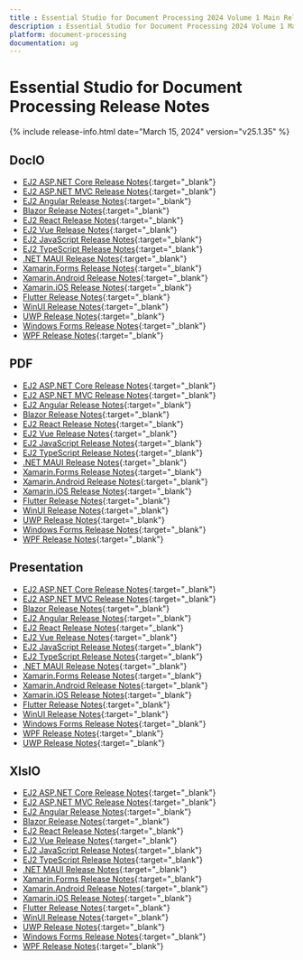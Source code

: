 ```yaml
---
title : Essential Studio for Document Processing 2024 Volume 1 Main Release Release Notes  
description : Essential Studio for Document Processing 2024 Volume 1 Main Release Release Notes  
platform: document-processing
documentation: ug
---
```


# Essential Studio for Document Processing  Release Notes  

{% include release-info.html date="March 15, 2024" version="v25.1.35" %} 


## DocIO

* [EJ2 ASP.NET Core Release Notes](https://ej2.syncfusion.com/aspnetcore/documentation/release-notes/25.1.35#docio){:target="_blank"}
* [EJ2 ASP.NET MVC Release Notes](https://ej2.syncfusion.com/aspnetmvc/documentation/release-notes/25.1.35#docio){:target="_blank"}
* [EJ2 Angular Release Notes](https://ej2.syncfusion.com/angular/documentation/release-notes/25.1.35#docio){:target="_blank"}
* [Blazor Release Notes](https://blazor.syncfusion.com/documentation/release-notes/25.1.35#docio){:target="_blank"}
* [EJ2 React Release Notes](https://ej2.syncfusion.com/react/documentation/release-notes/25.1.35#docio){:target="_blank"}
* [EJ2 Vue  Release Notes](https://ej2.syncfusion.com/vue/documentation/release-notes/25.1.35#docio){:target="_blank"}
* [EJ2 JavaScript Release Notes](https://ej2.syncfusion.com/javascript/documentation/release-notes/25.1.35#docio){:target="_blank"}
* [EJ2 TypeScript Release Notes](https://ej2.syncfusion.com/documentation/release-notes/25.1.35#docio){:target="_blank"}
* [.NET MAUI Release Notes](/maui/release-notes/v25.1.35#docio){:target="_blank"}
* [Xamarin.Forms Release Notes](/xamarin/release-notes/v25.1.35#docio){:target="_blank"}
* [Xamarin.Android Release Notes](/xamarin-android/release-notes/v25.1.35#docio){:target="_blank"}
* [Xamarin.iOS Release Notes](/xamarin-ios/release-notes/v25.1.35#docio){:target="_blank"}
* [Flutter Release Notes](/flutter/release-notes/v25.1.35#docio){:target="_blank"}
* [WinUI Release Notes](/winui/release-notes/v25.1.35#docio){:target="_blank"}
* [UWP Release Notes](/uwp/release-notes/v25.1.35#docio){:target="_blank"}
* [Windows Forms Release Notes](/windowsforms/release-notes/v25.1.35#docio){:target="_blank"}
* [WPF Release Notes](/wpf/release-notes/v25.1.35#docio){:target="_blank"}



## PDF

* [EJ2 ASP.NET Core Release Notes](https://ej2.syncfusion.com/aspnetcore/documentation/release-notes/25.1.35#pdf){:target="_blank"}
* [EJ2 ASP.NET MVC Release Notes](https://ej2.syncfusion.com/aspnetmvc/documentation/release-notes/25.1.35#pdf){:target="_blank"}
* [EJ2 Angular Release Notes](https://ej2.syncfusion.com/angular/documentation/release-notes/25.1.35#pdf){:target="_blank"}
* [Blazor Release Notes](https://blazor.syncfusion.com/documentation/release-notes/25.1.35#pdf){:target="_blank"}
* [EJ2 React Release Notes](https://ej2.syncfusion.com/react/documentation/release-notes/25.1.35#pdf){:target="_blank"}
* [EJ2 Vue  Release Notes](https://ej2.syncfusion.com/vue/documentation/release-notes/25.1.35#pdf){:target="_blank"}
* [EJ2 JavaScript Release Notes](https://ej2.syncfusion.com/javascript/documentation/release-notes/25.1.35#pdf){:target="_blank"}
* [EJ2 TypeScript Release Notes](https://ej2.syncfusion.com/documentation/release-notes/25.1.35#pdf){:target="_blank"}
* [.NET MAUI Release Notes](/maui/release-notes/v25.1.35#pdf){:target="_blank"}
* [Xamarin.Forms Release Notes](/xamarin/release-notes/v25.1.35#pdf){:target="_blank"}
* [Xamarin.Android Release Notes](/xamarin-android/release-notes/v25.1.35#pdf){:target="_blank"}
* [Xamarin.iOS Release Notes](/xamarin-ios/release-notes/v25.1.35#pdf){:target="_blank"}
* [Flutter Release Notes](/flutter/release-notes/v25.1.35#pdf){:target="_blank"}
* [WinUI Release Notes](/winui/release-notes/v25.1.35#pdf){:target="_blank"}
* [UWP Release Notes](/uwp/release-notes/v25.1.35#pdf){:target="_blank"}
* [Windows Forms Release Notes](/windowsforms/release-notes/v25.1.35#pdf){:target="_blank"}
* [WPF Release Notes](/wpf/release-notes/v25.1.35#pdf){:target="_blank"}


## Presentation

* [EJ2 ASP.NET Core Release Notes](https://ej2.syncfusion.com/aspnetcore/documentation/release-notes/25.1.35#presentation){:target="_blank"}
* [EJ2 ASP.NET MVC Release Notes](https://ej2.syncfusion.com/aspnetmvc/documentation/release-notes/25.1.35#presentation){:target="_blank"}
* [Blazor Release Notes](https://blazor.syncfusion.com/documentation/release-notes/25.1.35#presentation){:target="_blank"}
* [EJ2 Angular Release Notes](https://ej2.syncfusion.com/angular/documentation/release-notes/25.1.35#presentation){:target="_blank"}
* [EJ2 React Release Notes](https://ej2.syncfusion.com/react/documentation/release-notes/25.1.35#presentation){:target="_blank"}
* [EJ2 Vue  Release Notes](https://ej2.syncfusion.com/vue/documentation/release-notes/25.1.35#presentation){:target="_blank"}
* [EJ2 JavaScript Release Notes](https://ej2.syncfusion.com/javascript/documentation/release-notes/25.1.35#presentation){:target="_blank"}
* [EJ2 TypeScript Release Notes](https://ej2.syncfusion.com/documentation/release-notes/25.1.35#presentation){:target="_blank"}
* [.NET MAUI Release Notes](/maui/release-notes/v25.1.35#presentation){:target="_blank"}
* [Xamarin.Forms Release Notes](/xamarin/release-notes/v25.1.35#presentation){:target="_blank"}
* [Xamarin.Android Release Notes](/xamarin-android/release-notes/v25.1.35#presentation){:target="_blank"}
* [Xamarin.iOS Release Notes](/xamarin-ios/release-notes/v25.1.35#presentation){:target="_blank"}
* [Flutter Release Notes](/flutter/release-notes/v25.1.35#presentation){:target="_blank"}
* [WinUI Release Notes](/winui/release-notes/v25.1.35#presentation){:target="_blank"}
* [Windows Forms Release Notes](/windowsforms/release-notes/v25.1.35#presentation){:target="_blank"}
* [WPF Release Notes](/wpf/release-notes/v25.1.35#presentation){:target="_blank"}
* [UWP Release Notes](/uwp/release-notes/v25.1.35#presentation){:target="_blank"}



## XlsIO

* [EJ2 ASP.NET Core Release Notes](https://ej2.syncfusion.com/aspnetcore/documentation/release-notes/25.1.35#xlsio){:target="_blank"}
* [EJ2 ASP.NET MVC Release Notes](https://ej2.syncfusion.com/aspnetmvc/documentation/release-notes/25.1.35#xlsio){:target="_blank"}
* [EJ2 Angular Release Notes](https://ej2.syncfusion.com/angular/documentation/release-notes/25.1.35#xlsio){:target="_blank"}
* [Blazor Release Notes](https://blazor.syncfusion.com/documentation/release-notes/25.1.35#xlsio){:target="_blank"}
* [EJ2 React Release Notes](https://ej2.syncfusion.com/react/documentation/release-notes/25.1.35#xlsio){:target="_blank"}
* [EJ2 Vue  Release Notes](https://ej2.syncfusion.com/vue/documentation/release-notes/25.1.35#xlsio){:target="_blank"}
* [EJ2 JavaScript Release Notes](https://ej2.syncfusion.com/javascript/documentation/release-notes/25.1.35#xlsio){:target="_blank"}
* [EJ2 TypeScript Release Notes](https://ej2.syncfusion.com/documentation/release-notes/25.1.35#xlsio){:target="_blank"}
* [.NET MAUI Release Notes](/maui/release-notes/v25.1.35#xlsio){:target="_blank"}
* [Xamarin.Forms Release Notes](/xamarin/release-notes/v25.1.35#xlsio){:target="_blank"}
* [Xamarin.Android Release Notes](/xamarin-android/release-notes/v25.1.35#xlsio){:target="_blank"}
* [Xamarin.iOS Release Notes](/xamarin-ios/release-notes/v25.1.35#xlsio){:target="_blank"}
* [Flutter Release Notes](/flutter/release-notes/v25.1.35#xlsio){:target="_blank"}
* [WinUI Release Notes](/winui/release-notes/v25.1.35#xlsio){:target="_blank"}
* [UWP Release Notes](/uwp/release-notes/v25.1.35#xlsio){:target="_blank"}
* [Windows Forms Release Notes](/windowsforms/release-notes/v25.1.35#xlsio){:target="_blank"}
* [WPF Release Notes](/wpf/release-notes/v25.1.35#xlsio){:target="_blank"}


